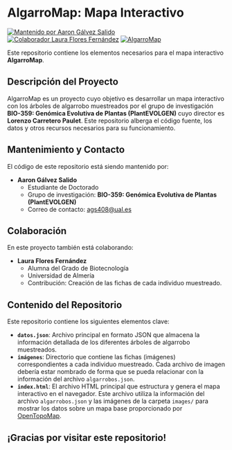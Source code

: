# AlgarroMap: Mapa Interactivo

[![Mantenido por Aaron Gálvez Salido](https://img.shields.io/badge/Mantenido%20por-Aaron%20G%C3%A1lvez%20Salido-blue)](mailto:ags408@ual.es) [![Colaborador Laura Flores Fernández](https://img.shields.io/badge/Colaborador-Laura%20Flores%20Fern%C3%A1ndez-brightgreen)]() [![AlgarroMap](https://img.shields.io/badge/Web-AlgarroMap-orange)](https://aarongs1999.github.io/AlgarroMap/)


Este repositorio contiene los elementos necesarios para el mapa interactivo **AlgarroMap**.

## Descripción del Proyecto

AlgarroMap es un proyecto cuyo objetivo es desarrollar un mapa interactivo con los árboles de algarrobo muestreados por el grupo de investigación **BIO-359: Genómica Evolutiva de Plantas (PlantEVOLGEN)** cuyo director es **Lorenzo Carretero Paulet**. Este repositorio alberga el código fuente, los datos y otros recursos necesarios para su funcionamiento.

## Mantenimiento y Contacto

El código de este repositorio está siendo mantenido por:

* **Aaron Gálvez Salido**
    * Estudiante de Doctorado
    * Grupo de investigación: **BIO-359: Genómica Evolutiva de Plantas (PlantEVOLGEN)**
    * Correo de contacto: [ags408@ual.es](mailto:ags408@ual.es)

## Colaboración

En este proyecto también está colaborando:

* **Laura Flores Fernández**
    * Alumna del Grado de Biotecnología
    * Universidad de Almería
    * Contribución: Creación de las fichas de cada individuo muestreado.

## Contenido del Repositorio

Este repositorio contiene los siguientes elementos clave:

* **`datos.json`**: Archivo principal en formato JSON que almacena la información detallada de los diferentes árboles de algarrobo muestreados.
* **`imágenes`**: Directorio que contiene las fichas (imágenes) correspondientes a cada individuo muestreado. Cada archivo de imagen debería estar nombrado de forma que se pueda relacionar con la información del archivo `algarrobos.json`.
* **`index.html`**: El archivo HTML principal que estructura y genera el mapa interactivo en el navegador. Este archivo utiliza la información del archivo `algarrobos.json` y las imágenes de la carpeta `images/` para mostrar los datos sobre un mapa base proporcionado por [OpenTopoMap](https://opentopomap.org/).

## ¡Gracias por visitar este repositorio!
